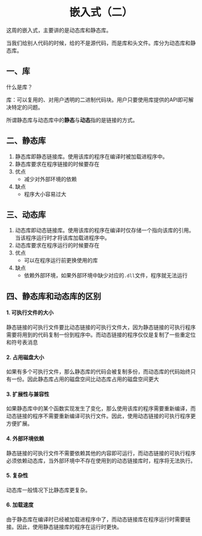 <h1><center>嵌入式（二）</center></h1>

这周的嵌入式，主要讲的是动态库和静态库。

当我们给别人代码的时候，给的不是源代码，而是库和头文件。库分为动态库和静态库。

## 一、库

什么是库？

库：可以复用的、对用户透明的二进制代码块。用户只要使用库提供的API即可解决特定的问题。

所谓静态库与动态库中的<b>静态</b>与<b>动态</b>指的是链接的方式。



## 二、静态库

1. 静态库即静态链接库。使用该库的程序在编译时被加载进程序中。
2. 静态库要求在程序链接的时候要存在
3. 优点
   * 减少对外部环境的依赖
4. 缺点
   * 程序大小容易过大



## 三、动态库

1. 动态库即动态链接库。使用该库的程序在编译时仅存储一个指向该库的引用。当该程序运行时才将该库加载进程序中。
2. 动态库要求在程序运行的时候要存在
3. 优点
   * 可以在程序运行前更换使用的库
4. 缺点
   * 依赖外部环境，如果外部环境中缺少对应的`.dll`文件，程序就无法运行



## 四、静态库和动态库的区别

#### 1. 可执行文件的大小

静态链接的可执行文件要比动态链接的可执行文件大，因为静态链接的可执行程序需要将用到的代码复制一份到程序中。而动态链接的程序仅仅是复制了一些重定位和符号表消息

#### 2. 占用磁盘大小

如果有多个可执行文件，那么静态库的代码会被复制多份，而动态库的代码始终只有一份。因此静态库占用的磁盘空间比动态库占用的磁盘空间更大

#### 3. 扩展性与兼容性

如果静态库中的某个函数实现发生了变化，那么使用该库的程序需要重新编译，而动态链接的程序不需要重新编译可执行文件。因此，使用动态链接的可执行程序更方便扩展。

#### 4. 外部环境依赖

静态链接的可执行文件不需要依赖其他的内容即可运行，而动态链接的可执行程序必须依赖动态库，当外部环境中不存在使用到的动态链接库时，程序将无法执行。

#### 5. 复杂性

动态库一般情况下比静态库更复杂。

#### 6. 加载速度

由于静态库在编译时已经被加载进程序中了，而动态链接库在程序运行时需要链接。因此，使用静态链接库的程序在运行时更快。